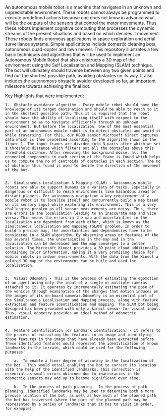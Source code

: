 An autonomous mobile robot is a machine that navigates in an unknown and unpredictable environment. These robots cannot always be programmed to execute predefined actions because one does not know in advance what will be the outputs of the sensors that control the motor movements. Thus these robots implement cognitive computing that processes the dynamic streams of the present situations and based on which decides it movement. These robots finds enormous applications in space exploration and aerial surveillance systems. Simple applications include domestic cleaning bots, autonomous quad-copter and lawn mower. This repository illustrates a few basic techniques and algorithms that will be used to implement an Autonomous Mobile Robot that also constructs a 3D map of the environment using the Self Localization and Mapping (SLAM) technique. The bot will ultimately should traverse between any two given points and find out the shortest possible path, avoiding obstacles on its way. It also includes the autonomous obstacle avoider developed so far, an important milestone towards achieving the final bot.

Key Highlights that were implemented:

	1.	Obstacle avoidance algorithm - Every mobile robot should have the knowledge of its target destination and should be able to reach to it in the shortest possible path. Thus it is required that the robot should have the ability of localizing itself with respect to the environment so as to navigate efficiently through an unknown environment. But before the localization, one of the most essential part of an autonomous mobile robot is to detect obstacles and avoid it while traversing. For this, our RGBD sensor Microsoft Kinect captures data which is then processed according to the algorithm shown in the figure 1. The input frames are divided into 3 parts after which we set a threshold distance which filters out all the obstacles above this threshold distance. After removing the background noise, all the connected components in each section of the frame is found which helps us to compute the no of centroids of obstacles in each section. The no of obstacle thus found is used to decide the direction of the movement of the bot.


	2.	Simultaneous Localization & Mapping (SLAM) - Autonomous mobile robots are able to support humans in a variety of tasks. Especially in dangerous or difficult to reach environments like hazardous areas or distant planets. For autonomous navigation a key requirement of a mobile robot is to localize itself and concurrently build a map based on its sensory input while exploring its environment. This is a very challenging problem as all sensor measurements are noisy. Thus, there are errors in the localization leading to an inaccurate map and vice versa. This means the errors in the map and uncertainties in the localization are dependent from each other, which is known as the simultaneous localization and mapping (SLAM) problem. In order to build a precise map, the uncertainties and dependencies have to be considered in a SLAM algorithm. By observing areas or features of the map several times, the uncertainties in the map and in the localization can be decreased and the map converges to a better solution. The Microsoft Kinect provides a 3D point cloud additionally containing color information, making it a very promising choice for mobile robots in indoor environments. With the data from the Kinect a colored 3D map of the environment can be built and used for localization. 


	3. 	Visual Odometry - This is the process of estimating the egomotion of an agent using only the input of a single or multiple cameras attached to it. It operates by incrementally estimating the pose of the vehicle through examination of the changes that motion induces on the images of its on-board cameras.Odometry is an essential part of the Simultaneous Localisation and Mapping process, along with feature extraction and feature identification and mapping. The SLAM bot being designed has been provided with only a kinect sensor for visual input. Thus, visual odometry provides an ideal method of odometric estimation. 


	4.	Feature Identification (or Landmark Identification) - It refers to the process of extracting the features in an image and identifying those features in the image that have already been extracted before. These identified features would represent the identification of known landmarks in the terrain, which could be used for the following purposes:

		a.	To enable a finer degree of accuracy in the localization of the bot - This would entail enabling the bot to correct its location with the help of the identified landmarks. This correction is essential as small errors obtained due to inaccuracies in the odometric sensors may add up to become significant over time.

		b.	In the process of path planning - In the process of path planning, identified landmarks may be used to determine both a more precise location of the bot, as well as how much of the planned path the bot has traversed (where the part of the planned path may be represented by a series of landmarks that it has to visit in order, for example).
